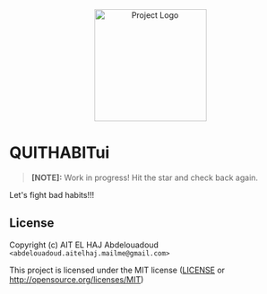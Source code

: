 
<div align="center">
  <img src="https://github.com/user-attachments/assets/7aa79a13-09cb-4e4d-bfd3-9bc34a0fa279" alt="Project Logo" width="200" height="200">
</div>

#     QUITHABITui
> **[NOTE]:** Work in progress! Hit the star and check back again.

Let's fight bad habits!!!

## License

Copyright (c) AIT EL HAJ Abdelouadoud `<abdelouadoud.aitelhaj.mailme@gmail.com>`

This project is licensed under the MIT license ([LICENSE] or <http://opensource.org/licenses/MIT>)

[LICENSE]: ./LICENSE
